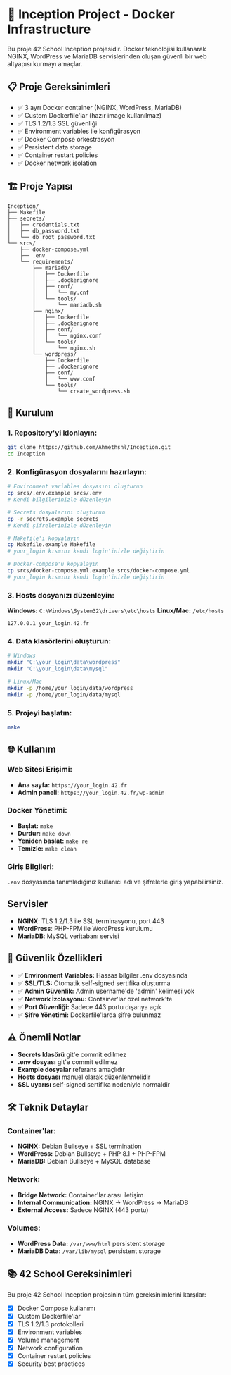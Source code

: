 # 🐳 Inception Project - Docker Infrastructure

Bu proje 42 School Inception projesidir. Docker teknolojisi kullanarak NGINX, WordPress ve MariaDB servislerinden oluşan güvenli bir web altyapısı kurmayı amaçlar.

## 📋 Proje Gereksinimleri

- ✅ 3 ayrı Docker container (NGINX, WordPress, MariaDB)
- ✅ Custom Dockerfile'lar (hazır image kullanılmaz)
- ✅ TLS 1.2/1.3 SSL güvenliği
- ✅ Environment variables ile konfigürasyon
- ✅ Docker Compose orkestrasyon
- ✅ Persistent data storage
- ✅ Container restart policies
- ✅ Docker network isolation

## 🏗️ Proje Yapısı

```
Inception/
├── Makefile
├── secrets/
│   ├── credentials.txt
│   ├── db_password.txt
│   └── db_root_password.txt
└── srcs/
    ├── docker-compose.yml
    ├── .env
    └── requirements/
        ├── mariadb/
        │   ├── Dockerfile
        │   ├── .dockerignore
        │   ├── conf/
        │   │   └── my.cnf
        │   └── tools/
        │       └── mariadb.sh
        ├── nginx/
        │   ├── Dockerfile
        │   ├── .dockerignore
        │   ├── conf/
        │   │   └── nginx.conf
        │   └── tools/
        │       └── nginx.sh
        └── wordpress/
            ├── Dockerfile
            ├── .dockerignore
            ├── conf/
            │   └── www.conf
            └── tools/
                └── create_wordpress.sh
```

## 🚀 Kurulum

### 1. Repository'yi klonlayın:
```bash
git clone https://github.com/Ahmethsnl/Inception.git
cd Inception
```

### 2. Konfigürasyon dosyalarını hazırlayın:
```bash
# Environment variables dosyasını oluşturun
cp srcs/.env.example srcs/.env
# Kendi bilgilerinizle düzenleyin

# Secrets dosyalarını oluşturun  
cp -r secrets.example secrets
# Kendi şifrelerinizle düzenleyin

# Makefile'ı kopyalayın
cp Makefile.example Makefile
# your_login kısmını kendi login'inizle değiştirin

# Docker-compose'u kopyalayın
cp srcs/docker-compose.yml.example srcs/docker-compose.yml
# your_login kısmını kendi login'inizle değiştirin
```

### 3. Hosts dosyanızı düzenleyin:
**Windows:** `C:\Windows\System32\drivers\etc\hosts`
**Linux/Mac:** `/etc/hosts`
```
127.0.0.1 your_login.42.fr
```

### 4. Data klasörlerini oluşturun:
```bash
# Windows
mkdir "C:\your_login\data\wordpress"
mkdir "C:\your_login\data\mysql"

# Linux/Mac  
mkdir -p /home/your_login/data/wordpress
mkdir -p /home/your_login/data/mysql
```

### 5. Projeyi başlatın:
```bash
make
```

## 🌐 Kullanım

### Web Sitesi Erişimi:
- **Ana sayfa:** `https://your_login.42.fr`
- **Admin paneli:** `https://your_login.42.fr/wp-admin`

### Docker Yönetimi:
- **Başlat:** `make`
- **Durdur:** `make down` 
- **Yeniden başlat:** `make re`
- **Temizle:** `make clean`

### Giriş Bilgileri:
`.env` dosyasında tanımladığınız kullanıcı adı ve şifrelerle giriş yapabilirsiniz.

## Servisler

- **NGINX**: TLS 1.2/1.3 ile SSL terminasyonu, port 443
- **WordPress**: PHP-FPM ile WordPress kurulumu
- **MariaDB**: MySQL veritabanı servisi

## 🔐 Güvenlik Özellikleri

- ✅ **Environment Variables:** Hassas bilgiler .env dosyasında
- ✅ **SSL/TLS:** Otomatik self-signed sertifika oluşturma
- ✅ **Admin Güvenlik:** Admin username'de 'admin' kelimesi yok
- ✅ **Network İzolasyonu:** Container'lar özel network'te
- ✅ **Port Güvenliği:** Sadece 443 portu dışarıya açık
- ✅ **Şifre Yönetimi:** Dockerfile'larda şifre bulunmaz

## ⚠️ Önemli Notlar

- **Secrets klasörü** git'e commit edilmez
- **.env dosyası** git'e commit edilmez  
- **Example dosyalar** referans amaçlıdır
- **Hosts dosyası** manuel olarak düzenlenmelidir
- **SSL uyarısı** self-signed sertifika nedeniyle normaldir

## 🛠️ Teknik Detaylar

### Container'lar:
- **NGINX:** Debian Bullseye + SSL termination
- **WordPress:** Debian Bullseye + PHP 8.1 + PHP-FPM  
- **MariaDB:** Debian Bullseye + MySQL database

### Network:
- **Bridge Network:** Container'lar arası iletişim
- **Internal Communication:** NGINX → WordPress → MariaDB
- **External Access:** Sadece NGINX (443 portu)

### Volumes:
- **WordPress Data:** `/var/www/html` persistent storage
- **MariaDB Data:** `/var/lib/mysql` persistent storage

## 📚 42 School Gereksinimleri

Bu proje 42 School Inception projesinin tüm gereksinimlerini karşılar:
- [x] Docker Compose kullanımı
- [x] Custom Dockerfile'lar  
- [x] TLS 1.2/1.3 protokolleri
- [x] Environment variables
- [x] Volume management
- [x] Network configuration
- [x] Container restart policies
- [x] Security best practices